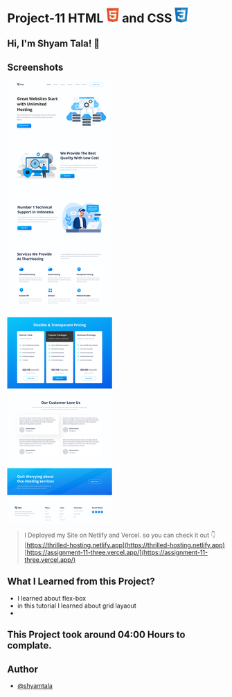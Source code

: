 # Project-11 HTML <img src="./screenshot/1.png" width="30"> and CSS <img src="./screenshot/css1.png" width="30">

## Hi, I'm Shyam Tala! 👋


## Screenshots

![App Screenshot](./screenshot/Screenshot%20(67).png)

>I Deployed my Site on Netlify and Vercel. so you can check it out 👇
<br> [https://thrilled-hosting.netlify.app](https://thrilled-hosting.netlify.app)
<br> [https://assignment-11-three.vercel.app/](https://assignment-11-three.vercel.app/)

## What I Learned from this Project?

 
- I learned about flex-box
- in this tutorial I learned about grid layaout
- 



## This Project took around 04:00 Hours to complate.

## Author

- [@shyamtala](https://github.com/shyamtala003)

